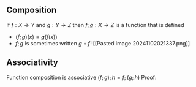 ## Composition
If $f: X \to Y$ and $g:Y\to Z$  then $f;g:X\to Z$ is a function that is defined
- $(f;g)(x) = g(f(x))$
- $f;g$ is sometimes written  $g \circ f$
![[Pasted image 20241102021337.png]]
## Associativity
Function composition is associative $(f;g);h = f;(g;h)$
Proof:
